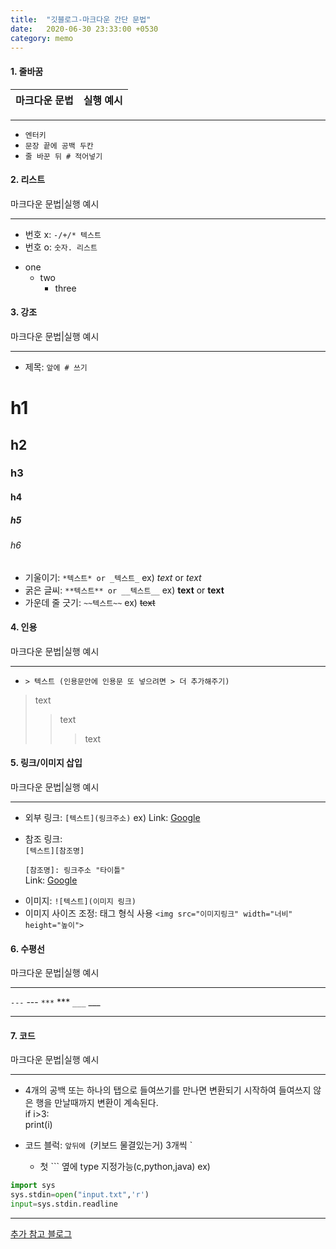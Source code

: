 ```yaml
---
title:  "깃블로그-마크다운 간단 문법"
date:   2020-06-30 23:33:00 +0530
category: memo
---
```


#### 1. 줄바꿈
마크다운 문법 | 실행 예시
--------- | ---------
___

  - ```엔터키```
  - ```문장 끝에 공백 두칸```
  - ```줄 바꾼 뒤 # 적어넣기```

#### 2. 리스트
마크다운 문법|실행 예시
___
  - 번호 x: ```-/+/* 텍스트```
  - 번호 o: ```숫자. 리스트```
* one
   * two
      * three 

#### 3. 강조
마크다운 문법|실행 예시
___
  - 제목: ```앞에 # 쓰기```
# h1     
## h2      
### h3   
#### h4     
##### h5    
###### h6   
  - 기울이기: ```*텍스트* or _텍스트_``` ex) *text* or _text_
  - 굵은 글씨: ```**텍스트** or __텍스트__``` ex) **text** or __text__
  - 가운데 줄 긋기: ```~~텍스트~~``` ex) ~~text~~
  
#### 4. 인용
마크다운 문법|실행 예시
___
  - ```> 텍스트 (인용문안에 인용문 또 넣으려면 > 더 추가해주기)```
> text
> > text
> > > text
  
#### 5. 링크/이미지 삽입
마크다운 문법|실행 예시
___
  - 외부 링크: ```[텍스트](링크주소)``` ex) Link: [Google](https://google.com, "google link")  
  - 참조 링크:  
```[텍스트][참조명]```  
  
    ```[참조명]: 링크주소 "타이틀" ```    
Link: [Google][googlelink]

[googlelink]: https://google.com "Go google" 
  - 이미지: ```![텍스트](이미지 링크)```
  - 이미지 사이즈 조정: 태그 형식 사용 ```<img src="이미지링크" width="너비" height="높이">```
  
  
#### 6. 수평선
마크다운 문법|실행 예시
___
`---`  ---
`***`  ***
`___`  ___
___
  
#### 7. 코드
마크다운 문법|실행 예시
___
  - 4개의 공백 또는 하나의 탭으로 들여쓰기를 만나면 변환되기 시작하여 들여쓰지 않은 행을 만날때까지 변환이 계속된다.  
  if i>3:  
    print(i)
    
  - 코드 블럭: `앞뒤에 `(키보드 물결있는거) 3개씩 `
    + 첫 ``` 옆에 type 지정가능(c,python,java)
  ex) 

```python
import sys
sys.stdin=open("input.txt",'r')
input=sys.stdin.readline  
```  
___
[추가 참고 블로그](https://simhyejin.github.io/2016/06/30/Markdown-syntax/#code-blocks)




